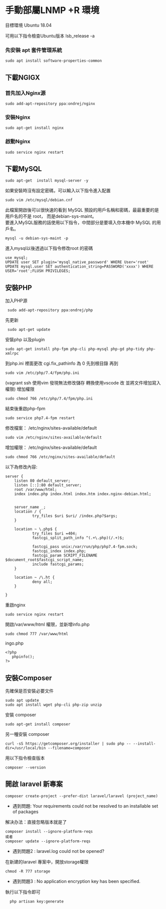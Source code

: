 # 手動部屬LNMP +R 環境

目標環境 Ubuntu 18.04

可用以下指令檢查Ubuntu版本
lsb_release -a

### 先安裝 apt 套件管理系統

    sudo apt install software-properties-common

## 下載NGIGX

### 首先加入Nginx源

    sudo add-apt-repository ppa:ondrej/nginx 

### 安裝Nginx

    sudo apt-get install nginx 
    
### 啟動Nginx    

    sudo service nginx restart
    
## 下載MySQL

    sudo apt-get  install mysql-server -y
    
    
如果安裝時沒有設定密碼，可以輸入以下指令進入配置

    sudo vim /etc/mysql/debian.cnf
    
此檔案開啟後可以很快速的看到 MySQL 預設的用戶名稱和密碼，最最重要的是用戶名的不是 root，
而是debian-sys-maint。    
要進入MySQL服務的話使用以下指令，中間部分是要填入你本機中 MySQL 的用戶名。

    mysql -u debian-sys-maint -p

進入mysql以後透過以下指令修改root 的密碼

    use mysql;
    UPDATE user SET plugin='mysql_native_password' WHERE User='root'
    UPDATE mysql.user SET authentication_string=PASSWORD('xxxx') WHERE USER='root';FLUSH PRIVILEGES;
   
## 安裝PHP
加入PHP源

     sudo add-apt-repository ppa:ondrej/php

先更新

     sudo apt-get update

安裝php 以及plugin

    sudo apt-get install php-fpm php-cli php-mysql php-gd php-tidy php-xmlrpc
    

到php.ini 裡面更改 cgi.fix_pathinfo 為 0
先到根目錄 再到

    sudo vim /etc/php/7.4/fpm/php.ini
    
(vagrant ssh 使用vim 發現無法修改儲存  轉換使用vscode 改 並將文件增加寫入權限)
增加權限 

    sudo chmod 766 /etc/php/7.4/fpm/php.ini
    
結束後重啟php-fpm

    sudo service php7.4-fpm restart
    
修改檔案： /etc/nginx/sites-available/default

    sudo vim /etc/nginx/sites-available/default
    
增加權限： /etc/nginx/sites-available/default    

    sudo chmod 766 /etc/nginx/sites-available/default
    
以下為修改內容:

    server {
        listen 80 default_server;
        listen [::]:80 default_server;
        root /var/www/html;
        index index.php index.html index.htm index.nginx-debian.html;

 
        server_name _;
        location / {
                try_files $uri $uri/ /index.php?$args;
        }

        location ~ \.php$ {
                try_files $uri =404;
                fastcgi_split_path_info ^(.+\.php)(/.+)$;
 
                fastcgi_pass unix:/var/run/php/php7.4-fpm.sock;
                fastcgi_index index.php;
                fastcgi_param SCRIPT_FILENAME $document_root$fastcgi_script_name;
                include fastcgi_params;
        }

        location ~ /\.ht {
                deny all;
        }

    }
    
重啟nginx

    sudo service nginx restart


開啟/var/www/html 權限，並新增info.php

    sudo chmod 777 /var/www/html
    
ingo.php

    <?php
       phpinfo();
    ?>
    
## 安裝Composer 

先確保是否安裝必要文件

    sudo apt update
    sudo apt install wget php-cli php-zip unzip
    
 安裝   composer
 
    sudo apt-get install composer
另一種安裝   composer   

    curl -sS https://getcomposer.org/installer | sudo php -- --install-dir=/usr/local/bin --filename=composer
    
用以下指令檢查版本

    composer --version
    
## 開啟 laravel 新專案

    composer create-project --prefer-dist laravel/laravel (project_name)
    
- 遇到問題: Your requirements could not be resolved to an installable set of packages

解决办法：直接忽略版本就是了

    composer install --ignore-platform-reqs 
    或者 
    composer update --ignore-platform-reqs

- 遇到問題2 : laravel.log could not be opened?

在新建的laravel 專案中，開放storage權限
    
    chmod -R 777 storage
    
- 遇到問題3 : No application encryption key has been specified.

 執行以下指令即可
  
      php artisan key:generate
   
   
